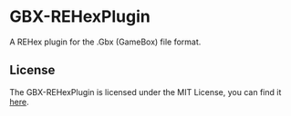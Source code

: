 # GBX-REHexPlugin
A REHex plugin for the .Gbx (GameBox) file format.

## License
The GBX-REHexPlugin is licensed under the MIT License, you can find it [here](https://github.com/GreffMASTER/GBX-REHexPlugin/blob/main/LICENSE).
